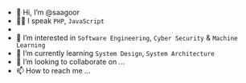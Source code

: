 - 👋 Hi, I’m @saagoor
- 🧑‍💻 I speak `PHP`, `JavaScript`
-    
- 👀 I’m interested in `Software Engineering`, `Cyber Security` & `Machine Learning`
- 🌱 I’m currently learning `System Design`, `System Architecture`
- 💞️ I’m looking to collaborate on ...
- 📫 How to reach me ...

<!---
saagoor/saagoor is a ✨ special ✨ repository because its `README.md` (this file) appears on your GitHub profile.
You can click the Preview link to take a look at your changes.
--->
